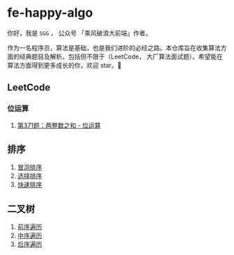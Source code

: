 # fe-happy-algo
你好，我是 `SGG` ， 公众号 「乘风破浪大前端」作者。

作为一名程序员，算法是基础，也是我们进阶的必经之路。本仓库旨在收集算法方面的经典题目及解析。包括但不限于（LeetCode， 大厂算法面试题）。希望能在算法方面得到更多成长的你，欢迎 star。🚀

## LeetCode

### 位运算

1. [第371题：两整数之和 - 位运算](https://github.com/szjxxy/fe-happy-algo/issues/1)

## 排序

1. [冒泡排序](https://github.com/szjxxy/fe-happy-algo/blob/master/docs/sort/%E5%86%92%E6%B3%A1%E6%8E%92%E5%BA%8F.js)
2. [选择排序](https://github.com/szjxxy/fe-happy-algo/blob/master/docs/sort/%E9%80%89%E6%8B%A9%E6%8E%92%E5%BA%8F.js)
3. [快速排序](https://github.com/szjxxy/fe-happy-algo/blob/master/docs/sort/%E5%BF%AB%E9%80%9F%E6%8E%92%E5%BA%8F.js)



## 二叉树

1. [前序遍历](https://github.com/szjxxy/fe-happy-algo/blob/master/docs/tree/%E5%89%8D%E5%BA%8F%E9%81%8D%E5%8E%86-%E4%BA%8C%E5%8F%89%E6%A0%91.js)
2. [中序遍历](https://github.com/szjxxy/fe-happy-algo/blob/master/docs/tree/%E4%B8%AD%E5%BA%8F%E9%81%8D%E5%8E%86-%E4%BA%8C%E5%8F%89%E6%A0%91.js)
3. [后序遍历](https://github.com/szjxxy/fe-happy-algo/blob/master/docs/tree/%E5%90%8E%E5%BA%8F%E9%81%8D%E5%8E%86-%E4%BA%8C%E5%8F%89%E6%A0%91.js)

